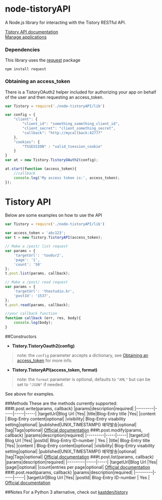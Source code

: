 node-tistoryAPI
===============

A Node.js library for interacting with the Tistory RESTful API.

[Tistory API documentation](http://www.tistory.com/guide/api/index)  
[Manage applications](http://www.tistory.com/guide/api/manage/list)

### Dependencies
This library uses the [request](https://github.com/request/request) package

```
npm install request
```

### Obtaining an access_token
There is a TistoryOAuth2 helper included for authorizing your app on behalf of the user and then requesting an access_token.

```javascript
var Tistory = require('./node-tistoryAPI/lib')

var config = {
    "client": {
        "client_id": "something_something_client_id",
        "client_secret": "client_something_secret",
        "callback": "http://mycallback:42777"
    },
    "cookies": {
        "TSSESSION" : "valid_tsession_cookie"
    }
}
var at = new Tistory.TistoryOAuth2(config);

at.start(function (access_token){ 
    //callback
    console.log('My access token is:', access_token);
});
```

Tistory API
============
Below are some examples on how to use the API
```javascript
var Tistory = require('./node-tistoryAPI/lib')

var access_token = 'abc123';
var t = new Tistory.TistoryAPI(access_token);

// Make a /post/ list request
var params = {
    'targetUrl': 'toodur2',
    'page': '1',
    'count': '50'
};
t.post.list(params, callback);

// Make a /post/ read request
var params = {
    'targetUrl': 'thestudio.kr',
    'postId': '1537',
};
t.post.read(params, callback);

//your callback function
function callback (err, res, body){
    console.log(body);
}

```
##Constructors
- **Tistory.TistoryOauth2(config)**
> note: the `config` parameter accepts a dictionary, see [Obtaining an access_token](#obtaining-an-access_token) for more info.
- **Tistory.TistoryAPI(access_token, format)**
> note: the `format` parameter is optional, defaults to *`"XML"`* but can be set to *`"JSON"`* if needed.

See above for examples.

##Methods
These are the methods currently supported:
###t.post.write(params, callback)
|params|description|required|
|---------|-----|-----|-----|
|targetUrl|Blog Url |Yes|
|title|Blog-Entry title |Yes|
|content | Blog-Entry content|optional|
|visibility| Blog-Entry visability setting|optional|
|published|UNIX_TIMESTAMP() 예약발송|optional|
|tag|Tags|optional|
[Official documentation](http://www.tistory.com/guide/api/post.php#post-write)
###t.post.modify(params, callback)
|params|description|required|
|---------|-----|-----|
|targetUrl| Blog Url |Yes|
|postId| Blog-Entry ID-number | Yes |
|title| Blog-Entry title |Yes|
|content | Blog-Entry content|optional|
|visibility| Blog-Entry visability setting|optional|
|published|UNIX_TIMESTAMP() 예약발송|optional|
|tag|Tags|optional|
[Official documentation](http://www.tistory.com/guide/api/post.php#post-modify)
###t.post.list(params, callback)
|params|description|required|
|---------|-----|-----|
|targetUrl|Blog Url |Yes|
|page||optional|
|count|entries per page|optional|
[Official documentation](http://www.tistory.com/guide/api/post.php#post-list)
###t.post.read(params, callback)
|params|description|required|
|---------|-----|-----|
|targetUrl|Blog Url |Yes|
|postId| Blog-Entry ID-number | Yes |
[Official documentation](http://www.tistory.com/guide/api/post.php#post-read)

##Notes
For a Python 3 alternative,  check out [kastden/tistory](https://github.com/kastden/tistory)

